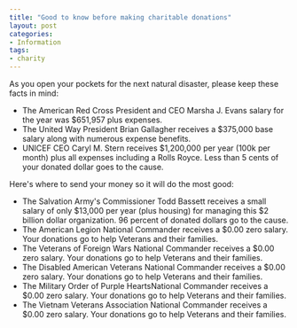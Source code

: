 ```yaml
---
title: "Good to know before making charitable donations"
layout: post
categories:
- Information
tags:
- charity
---
```


As you open your pockets for the next natural disaster, please keep these facts in mind:

- The American Red Cross President and CEO Marsha J. Evans salary for the year was $651,957 plus expenses.
- The United Way President Brian Gallagher receives a $375,000 base salary along with numerous expense benefits.
- UNICEF CEO Caryl M. Stern receives $1,200,000 per year (100k per month) plus all expenses including a Rolls Royce. Less than 5 cents of your donated dollar goes to the cause.

Here's where to send your money so it will do the most good:

- The Salvation Army's Commissioner Todd Bassett receives a small salary of only $13,000 per year (plus housing) for managing this $2 billion dollar organization. 96 percent of donated dollars go to the cause.
- The American Legion National Commander receives a $0.00 zero salary. Your donations go to help Veterans and their families.
- The Veterans of Foreign Wars National Commander receives a $0.00 zero salary. Your donations go to help Veterans and their families.
- The Disabled American Veterans National Commander receives a $0.00 zero salary. Your donations go to help Veterans and their families.
- The Military Order of Purple HeartsNational Commander receives a $0.00 zero salary. Your donations go to help Veterans and their families.
- The Vietnam Veterans Association National Commander receives a $0.00 zero salary. Your donations go to help Veterans and their families.